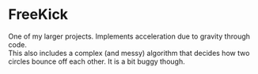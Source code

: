 # FreeKick

One of my larger projects. Implements acceleration due to gravity through code. <br/>
This also includes a complex (and messy) algorithm that decides how two circles bounce off each other. It is a bit buggy though.
